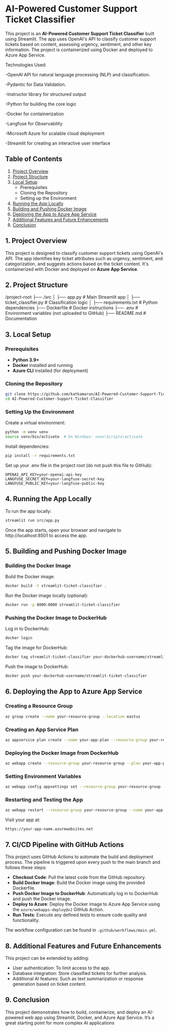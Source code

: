# AI-Powered Customer Support Ticket Classifier

This project is an **AI-Powered Customer Support Ticket Classifier** built using Streamlit. The app uses OpenAI's API to classify customer support tickets based on content, assessing urgency, sentiment, and other key information. The project is containerized using Docker and deployed to Azure App Service.

Technologies Used:

-OpenAI API for natural language processing (NLP) and classification.

-Pydantic for Data Validation. 

-Instructor library for structured output

-Python for building the core logic

-Docker for containerization

-Langfuse for Observability

-Microsoft Azure for scalable cloud deployment

-Streamlit for creating an interactive user interface

## Table of Contents

1. [Project Overview](#project-overview)
2. [Project Structure](#project-structure)
3. [Local Setup](#local-setup)
   - Prerequisites
   - Cloning the Repository
   - Setting up the Environment
4. [Running the App Locally](#running-the-app-locally)
5. [Building and Pushing Docker Image](#building-and-pushing-docker-image)
6. [Deploying the App to Azure App Service](#deploying-the-app-to-azure-app-service)
7. [Additional Features and Future Enhancements](#additional-features-and-future-enhancements)
8. [Conclusion](#conclusion)

## 1. Project Overview

This project is designed to classify customer support tickets using OpenAI's API. The app identifies key ticket attributes such as urgency, sentiment, and categorization, and suggests actions based on the ticket content. It's containerized with Docker and deployed on **Azure App Service**.

## 2. Project Structure

/project-root
├── /src
│   ├── app.py                  # Main Streamlit app
│   ├── ticket_classifier.py     # Classification logic
│
├── requirements.txt             # Python dependencies
├── Dockerfile                   # Docker instructions
├── .env                         # Environment variables (not uploaded to GitHub)
├── README.md                    # Documentation

## 3. Local Setup

### Prerequisites
- **Python 3.9+**
- **Docker** installed and running
- **Azure CLI** installed (for deployment)

### Cloning the Repository

```bash
git clone https://github.com/katkamarun/AI-Powered-Customer-Support-Ticket-Classifier.git
cd AI-Powered-Customer-Support-Ticket-Classifier
```

### Setting Up the Environment
Create a virtual environment:

```bash
python -m venv venv
source venv/bin/activate  # On Windows: venv\Scripts\activate
```

Install dependencies:

```bash
pip install -r requirements.txt
```

Set up your .env file in the project root (do not push this file to GitHub):

```
OPENAI_API_KEY=your-openai-api-key
LANGFUSE_SECRET_KEY=your-langfuse-secret-key
LANGFUSE_PUBLIC_KEY=your-langfuse-public-key
```

## 4. Running the App Locally
To run the app locally:

```bash
streamlit run src/app.py
```

Once the app starts, open your browser and navigate to http://localhost:8501 to access the app.

## 5. Building and Pushing Docker Image

### Building the Docker Image
Build the Docker image:

```bash
docker build -t streamlit-ticket-classifier .
```

Run the Docker image locally (optional):

```bash
docker run -p 8000:8000 streamlit-ticket-classifier
```

### Pushing the Docker Image to DockerHub
Log in to DockerHub:

```bash
docker login
```

Tag the image for DockerHub:

```bash
docker tag streamlit-ticket-classifier your-dockerhub-username/streamlit-ticket-classifier
```

Push the image to DockerHub:

```bash
docker push your-dockerhub-username/streamlit-ticket-classifier
```

## 6. Deploying the App to Azure App Service

### Creating a Resource Group
```bash
az group create --name your-resource-group --location eastus
```

### Creating an App Service Plan
```bash
az appservice plan create --name your-app-plan --resource-group your-resource-group --sku B1 --is-linux
```

### Deploying the Docker Image from DockerHub
```bash
az webapp create --resource-group your-resource-group --plan your-app-plan --name your-app-name --deployment-container-image-name your-dockerhub-username/streamlit-ticket-classifier
```

### Setting Environment Variables
```bash
az webapp config appsettings set --resource-group your-resource-group --name your-app-name --settings OPENAI_API_KEY=your-openai-api-key LANGFUSE_SECRET_KEY=your-langfuse-secret-key LANGFUSE_PUBLIC_KEY=your-langfuse-public-key
```

### Restarting and Testing the App
```bash
az webapp restart --resource-group your-resource-group --name your-app-name
```

Visit your app at:

```
https://your-app-name.azurewebsites.net
```

## 7. CI/CD Pipeline with GitHub Actions
This project uses GitHub Actions to automate the build and deployment process. The pipeline is triggered upon every push to the main branch and follows these steps:

- **Checkout Code**: Pull the latest code from the GitHub repository.
- **Build Docker Image**: Build the Docker image using the provided Dockerfile.
- **Push Docker Image to DockerHub**: Automatically log in to DockerHub and push the Docker image.
- **Deploy to Azure**: Deploy the Docker image to Azure App Service using the `azure/webapps-deploy@v2` GitHub Action.
- **Run Tests**: Execute any defined tests to ensure code quality and functionality.

The workflow configuration can be found in `.github/workflows/main.yml`.

## 8. Additional Features and Future Enhancements
This project can be extended by adding:
- User authentication: To limit access to the app.
- Database integration: Store classified tickets for further analysis.
- Additional AI features: Such as text summarization or response generation based on ticket content.

## 9. Conclusion
This project demonstrates how to build, containerize, and deploy an AI-powered web app using Streamlit, Docker, and Azure App Service. It’s a great starting point for more complex AI applications 

